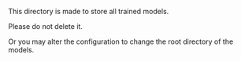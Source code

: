 This directory is made to store all trained models.

Please do not delete it.

Or you may alter the configuration to change the root directory of the models.